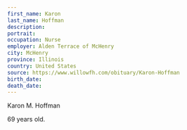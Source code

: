 ```yaml
---
first_name: Karon
last_name: Hoffman
description: 
portrait: 
occupation: Nurse
employer: Alden Terrace of McHenry
city: McHenry
province: Illinois
country: United States
source: https://www.willowfh.com/obituary/Karon-Hoffman
birth_date: 
death_date: 
---
```


Karon M. Hoffman

69 years old.